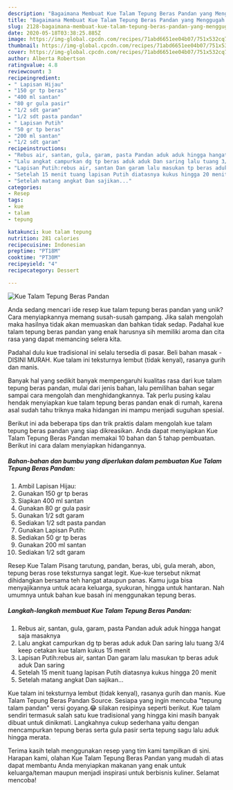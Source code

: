 ```yaml
---
description: "Bagaimana Membuat Kue Talam Tepung Beras Pandan yang Menggugah Selera"
title: "Bagaimana Membuat Kue Talam Tepung Beras Pandan yang Menggugah Selera"
slug: 2128-bagaimana-membuat-kue-talam-tepung-beras-pandan-yang-menggugah-selera
date: 2020-05-18T03:38:25.885Z
image: https://img-global.cpcdn.com/recipes/71abd6651ee04b07/751x532cq70/kue-talam-tepung-beras-pandan-foto-resep-utama.jpg
thumbnail: https://img-global.cpcdn.com/recipes/71abd6651ee04b07/751x532cq70/kue-talam-tepung-beras-pandan-foto-resep-utama.jpg
cover: https://img-global.cpcdn.com/recipes/71abd6651ee04b07/751x532cq70/kue-talam-tepung-beras-pandan-foto-resep-utama.jpg
author: Alberta Robertson
ratingvalue: 4.8
reviewcount: 3
recipeingredient:
- " Lapisan Hijau"
- "150 gr tp beras"
- "400 ml santan"
- "80 gr gula pasir"
- "1/2 sdt garam"
- "1/2 sdt pasta pandan"
- " Lapisan Putih"
- "50 gr tp beras"
- "200 ml santan"
- "1/2 sdt garam"
recipeinstructions:
- "Rebus air, santan, gula, garam, pasta Pandan aduk aduk hingga hangat saja masaknya"
- "Lalu angkat campurkan dg tp beras aduk aduk Dan saring lalu tuang 3/4 keep cetakan kue talam kukus 15 menit"
- "Lapisan Putih:rebus air, santan Dan garam lalu masukan tp beras aduk aduk Dan saring"
- "Setelah 15 menit tuang lapisan Putih diatasnya kukus hingga 20 menit"
- "Setelah matang angkat Dan sajikan..."
categories:
- Resep
tags:
- kue
- talam
- tepung

katakunci: kue talam tepung 
nutrition: 281 calories
recipecuisine: Indonesian
preptime: "PT18M"
cooktime: "PT30M"
recipeyield: "4"
recipecategory: Dessert

---
```



![Kue Talam Tepung Beras Pandan](https://img-global.cpcdn.com/recipes/71abd6651ee04b07/751x532cq70/kue-talam-tepung-beras-pandan-foto-resep-utama.jpg)

Anda sedang mencari ide resep kue talam tepung beras pandan yang unik? Cara menyiapkannya memang susah-susah gampang. Jika salah mengolah maka hasilnya tidak akan memuaskan dan bahkan tidak sedap. Padahal kue talam tepung beras pandan yang enak harusnya sih memiliki aroma dan cita rasa yang dapat memancing selera kita.

Padahal dulu kue tradisional ini selalu tersedia di pasar. Beli bahan masak - DISINI MURAH. Kue talam ini teksturnya lembut (tidak kenyal), rasanya gurih dan manis.

Banyak hal yang sedikit banyak mempengaruhi kualitas rasa dari kue talam tepung beras pandan, mulai dari jenis bahan, lalu pemilihan bahan segar sampai cara mengolah dan menghidangkannya. Tak perlu pusing kalau hendak menyiapkan kue talam tepung beras pandan enak di rumah, karena asal sudah tahu triknya maka hidangan ini mampu menjadi suguhan spesial.


Berikut ini ada beberapa tips dan trik praktis dalam mengolah kue talam tepung beras pandan yang siap dikreasikan. Anda dapat menyiapkan Kue Talam Tepung Beras Pandan memakai 10 bahan dan 5 tahap pembuatan. Berikut ini cara dalam menyiapkan hidangannya.

<!--inarticleads1-->

##### Bahan-bahan dan bumbu yang diperlukan dalam pembuatan Kue Talam Tepung Beras Pandan:

1. Ambil  Lapisan Hijau:
1. Gunakan 150 gr tp beras
1. Siapkan 400 ml santan
1. Gunakan 80 gr gula pasir
1. Gunakan 1/2 sdt garam
1. Sediakan 1/2 sdt pasta pandan
1. Gunakan  Lapisan Putih:
1. Sediakan 50 gr tp beras
1. Gunakan 200 ml santan
1. Sediakan 1/2 sdt garam


Resep Kue Talam Pisang tarutung, pandan, beras, ubi, gula merah, abon, tepung beras rose teksturnya sangat legit. Kue-kue tersebut nikmat dihidangkan bersama teh hangat ataupun panas. Kamu juga bisa menyajikannya untuk acara keluarga, syukuran, hingga untuk hantaran. Nah umumnya untuk bahan kue basah ini menggunakan tepung beras. 

<!--inarticleads2-->

##### Langkah-langkah membuat Kue Talam Tepung Beras Pandan:

1. Rebus air, santan, gula, garam, pasta Pandan aduk aduk hingga hangat saja masaknya
1. Lalu angkat campurkan dg tp beras aduk aduk Dan saring lalu tuang 3/4 keep cetakan kue talam kukus 15 menit
1. Lapisan Putih:rebus air, santan Dan garam lalu masukan tp beras aduk aduk Dan saring
1. Setelah 15 menit tuang lapisan Putih diatasnya kukus hingga 20 menit
1. Setelah matang angkat Dan sajikan...


Kue talam ini teksturnya lembut (tidak kenyal), rasanya gurih dan manis. Kue Talam Tepung Beras Pandan Source. Sesiapa yang ingin mencuba &#34;tepung talam pandan&#34; versi goyang.😂 silakan resipinya seperti berikut. Kue talam sendiri termasuk salah satu kue tradisional yang hingga kini masih banyak dibuat untuk dinikmati. Langkahnya cukup sederhana yaitu dengan mencampurkan tepung beras serta gula pasir serta tepung sagu lalu aduk hingga merata. 

Terima kasih telah menggunakan resep yang tim kami tampilkan di sini. Harapan kami, olahan Kue Talam Tepung Beras Pandan yang mudah di atas dapat membantu Anda menyiapkan makanan yang enak untuk keluarga/teman maupun menjadi inspirasi untuk berbisnis kuliner. Selamat mencoba!
